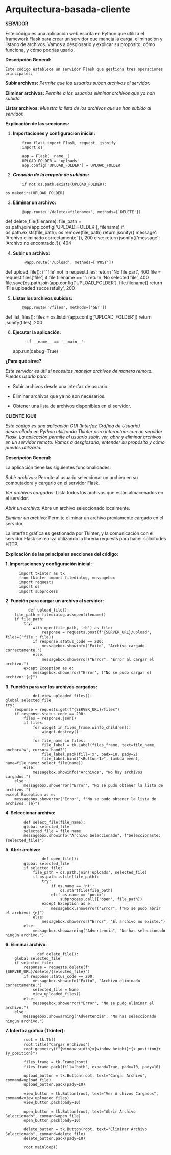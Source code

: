 # Arquitectura-basada-cliente

**SERVIDOR**
      
Este código es una aplicación web escrita en Python que utiliza el framework Flask para crear un servidor que maneja la carga, eliminación y listado de archivos. Vamos a desglosarlo y explicar su propósito, cómo funciona, y cómo podrías usarlo.

  **Descripción General:**
  
    Este código establece un servidor Flask que gestiona tres operaciones principales:
    

**Subir archivos:** *Permite que los usuarios suban archivos al servidor.*

**Eliminar archivos:** *Permite a los usuarios eliminar archivos que ya han subido.*

**Listar archivos**: *Muestra la lista de los archivos que se han subido al servidor.*


**Explicación de las secciones:**

   1. **Importaciones y configuración inicial:**


              from flask import Flask, request, jsonify
              import os
              
              app = Flask(__name__)
              UPLOAD_FOLDER = 'uploads'
              app.config['UPLOAD_FOLDER'] = UPLOAD_FOLDER


   2. ***Creación de la carpeta de subidas:***

  
              if not os.path.exists(UPLOAD_FOLDER):
    os.makedirs(UPLOAD_FOLDER)


   3. **Eliminar un archivo:**


              @app.route('/delete/<filename>', methods=['DELETE'])
def delete_file(filename):
    file_path = os.path.join(app.config['UPLOAD_FOLDER'], filename)
    if os.path.exists(file_path):
        os.remove(file_path)
        return jsonify({'message': 'Archivo eliminado correctamente.'}), 200
    else:
        return jsonify({'message': 'Archivo no encontrado.'}), 404

              
  4. **Subir un archivo:**


              @app.route('/upload', methods=['POST'])
def upload_file():
    if 'file' not in request.files:
        return 'No file part', 400
    file = request.files['file']
    if file.filename == '':
        return 'No selected file', 400
    file.save(os.path.join(app.config['UPLOAD_FOLDER'], file.filename))
    return 'File uploaded successfully', 200


  5. **Listar los archivos subidos:**


             @app.route('/files', methods=['GET'])
def list_files():
    files = os.listdir(app.config['UPLOAD_FOLDER'])
    return jsonify(files), 200



 6. **Ejecutar la aplicación:**



              if __name__ == '__main__':
    app.run(debug=True)




**¿Para qué sirve?**


*Este servidor es útil si necesitas manejar archivos de manera remota. Puedes usarlo para*:


  - Subir archivos desde una interfaz de usuario.
    
  - Eliminar archivos que ya no son necesarios.
    
  - Obtener una lista de archivos disponibles en el servidor.



**CLIENTE (GUI)**

  *Este código es una aplicación GUI (Interfaz Gráfica de Usuario) desarrollada en Python utilizando Tkinter para interactuar con un servidor Flask. La aplicación permite al usuario subir, ver, abrir y eliminar archivos en un servidor remoto. Vamos a desglosarlo, entender su propósito y cómo puedes utilizarlo.*


**Descripción General:**


   La aplicación tiene las siguientes funcionalidades:
   

  *Subir archivos*: Permite al usuario seleccionar un archivo en su computadora y cargarlo en el servidor Flask.


  *Ver archivos cargados*: Lista todos los archivos que están almacenados en el servidor.


  *Abrir un archivo*: Abre un archivo seleccionado localmente.


  *Eliminar un archiv*o: Permite eliminar un archivo previamente cargado en el servidor.


  La interfaz gráfica es gestionada por Tkinter, y la comunicación con el servidor Flask se realiza utilizando la librería requests para hacer solicitudes HTTP.

**Explicación de las principales secciones del código:**


**1. Importaciones y configuración inicial:**


          import tkinter as tk
          from tkinter import filedialog, messagebox
          import requests
          import os
          import subprocess



**2. Función para cargar un archivo al servidor:**


              def upload_file():
        file_path = filedialog.askopenfilename()
        if file_path:
            try:
                with open(file_path, 'rb') as file:
                    response = requests.post(f"{SERVER_URL}/upload", files={'file': file})
                if response.status_code == 200:
                    messagebox.showinfo("Éxito", "Archivo cargado correctamente.")
                else:
                    messagebox.showerror("Error", "Error al cargar el archivo.")
            except Exception as e:
                messagebox.showerror("Error", f"No se pudo cargar el archivo: {e}")
    
              

**3. Función para ver los archivos cargados:**


                def view_uploaded_files():
    global selected_file
    try:
        response = requests.get(f"{SERVER_URL}/files")
        if response.status_code == 200:
            files = response.json()
            if files:
                for widget in files_frame.winfo_children():
                    widget.destroy()

                for file_name in files:
                    file_label = tk.Label(files_frame, text=file_name, anchor='w', cursor='hand2')
                    file_label.pack(fill='x', padx=10, pady=2)
                    file_label.bind("<Button-1>", lambda event, name=file_name: select_file(name))
            else:
                messagebox.showinfo("Archivos", "No hay archivos cargados.")
        else:
            messagebox.showerror("Error", "No se pudo obtener la lista de archivos.")
    except Exception as e:
        messagebox.showerror("Error", f"No se pudo obtener la lista de archivos: {e}")




**4. Seleccionar archivo:**



            def select_file(file_name):
            global selected_file
            selected_file = file_name
            messagebox.showinfo("Archivo Seleccionado", f"Seleccionaste: {selected_file}")



**5. Abrir archivo:**


                    def open_file():
            global selected_file
            if selected_file:
                file_path = os.path.join('uploads', selected_file)
                if os.path.isfile(file_path):
                    try:
                        if os.name == 'nt':
                            os.startfile(file_path)
                        elif os.name == 'posix':
                            subprocess.call(['open', file_path])
                    except Exception as e:
                        messagebox.showerror("Error", f"No se pudo abrir el archivo: {e}")
                else:
                    messagebox.showerror("Error", "El archivo no existe.")
            else:
                messagebox.showwarning("Advertencia", "No has seleccionado ningún archivo.")



**6. Eliminar archivo:**


            

                  def delete_file():
        global selected_file
        if selected_file:
            response = requests.delete(f"{SERVER_URL}/delete/{selected_file}")
            if response.status_code == 200:
                messagebox.showinfo("Éxito", "Archivo eliminado correctamente.")
                selected_file = None
                view_uploaded_files()
            else:
                messagebox.showerror("Error", "No se pudo eliminar el archivo.")
        else:
            messagebox.showwarning("Advertencia", "No has seleccionado ningún archivo.")



**7. Interfaz gráfica (Tkinter):**



            root = tk.Tk()
            root.title("Cargar Archivos")
            root.geometry(f"{window_width}x{window_height}+{x_position}+{y_position}")
            
            files_frame = tk.Frame(root)
            files_frame.pack(fill='both', expand=True, padx=10, pady=10)
            
            upload_button = tk.Button(root, text="Cargar Archivo", command=upload_file)
            upload_button.pack(pady=10)
            
            view_button = tk.Button(root, text="Ver Archivos Cargados", command=view_uploaded_files)
            view_button.pack(pady=10)
            
            open_button = tk.Button(root, text="Abrir Archivo Seleccionado", command=open_file)
            open_button.pack(pady=10)
            
            delete_button = tk.Button(root, text="Eliminar Archivo Seleccionado", command=delete_file)
            delete_button.pack(pady=10)
            
            root.mainloop()

                
